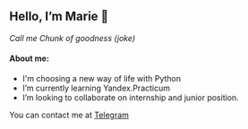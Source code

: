 ## Hello, I’m Marie 👋 
*Call me Chunk of goodness (joke)*


#### About me:
- I'm choosing a new way of life with Python
- I’m currently learning Yandex.Practicum
- I’m looking to collaborate on internship and junior position.


You can contact me at [Telegram](https://t.me/maria_chernyh)

<!---
chernyh-mv/chernyh-mv is a ✨ special ✨ repository because its `README.md` (this file) appears on your GitHub profile.
You can click the Preview link to take a look at your changes.
--->
